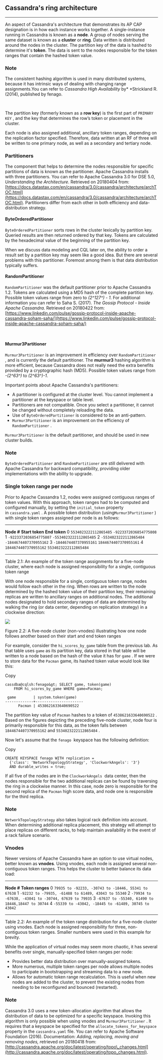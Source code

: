 Cassandra's ring architecture
-----------------------------

* * * * *

An aspect of Cassandra's architecture that demonstrates its AP CAP
designation is in how each instance works together. A single-instance
running in Cassandra is known as a **node**. A group of nodes serving
the same dataset is known as a **cluster** or **ring**. Data written is
distributed around the nodes in the cluster. The partition key of the
data is hashed to determine it's **token**. The data is sent to the
nodes responsible for the token ranges that contain the hashed token
value.

### Note

The consistent hashing algorithm is used in many distributed systems,
because it has intrinsic ways of dealing with changing range
assignments.You can refer to *Cassandra High Availability*
by* *Strickland R. (2014), published by fenago.

 

The partition key (formerly known as a **row key**) is the first part of
`PRIMARY KEY` , and the key that determines the row’s token or
placement in the cluster.

Each node is also assigned additional, ancillary token ranges, depending
on the replication factor specified. Therefore, data written at an RF of
three will be written to one primary node, as well as a secondary and
tertiary node.

### Partitioners

The component that helps to determine the nodes responsible for specific
partitions of data is known as the partitioner. Apache Cassandra
installs with three partitioners. You can refer to Apache Cassandra 3.0
for DSE 5.0, *Understanding the Architecture*. Retrieved on 20180404
from:
[https://docs.datastax.com/en/cassandra/3.0/cassandra/architecture/archTOC.html](https://docs.datastax.com/en/cassandra/3.0/cassandra/architecture/archTOC.html).
Partitioners differ from each other in both efficiency and
data-distribution strategy.

#### ByteOrderedPartitioner

`ByteOrderedPartitioner` sorts rows in the cluster lexically
by partition key. Queried results are then returned ordered by that key.
Tokens are calculated by the hexadecimal value of the beginning of the
partition key.

When we discuss data modeling and CQL later on, the ability to order a
result set by a partition key may seem like a good idea. But there are
several problems with this partitioner. Foremost among them is that data
distribution typically suffers.

#### RandomPartitioner

`RandomPartitioner` was the default partitioner prior to
Apache Cassandra 1.2. Tokens are calculated using a MD5 hash of the
complete partition key. Possible token values range from zero to
*(2^127^) - 1*. For additional information you can refer to Saha S.
(2017). *The Gossip Protocol - Inside Apache Cassandra*. Retrieved on
20180422 from:
[https://www.linkedin.com/pulse/gossip-protocol-inside-apache-cassandra-soham-saha/](https://www.linkedin.com/pulse/gossip-protocol-inside-apache-cassandra-soham-saha/)

 

#### Murmur3Partitioner

`Murmur3Partitioner` is an improvement in efficiency over
`RandomPartitioner` , and is currently the default partitioner.
The **murmur3** hashing algorithm is more efficient, because Cassandra
does not really need the extra benefits provided by a cryptographic hash
(MD5). Possible token values range from *-(2^63^)* to *(2^63^)-1*.

Important points about Apache Cassandra's partitioners:

-   A partitioner is configured at the cluster level. You cannot
    implement a partitioner at the keyspace or table level.
-   Partitioners are not compatible. Once you select a partitioner, it
    cannot be changed without completely reloading the data.
-   Use of `ByteOrderedPartitioner` is considered to be an
    anti-pattern.
-   `Murmur3Partitioner` is an improvement on the efficiency
    of `RandomPartitioner` .

`Murmur3Partitioner` is the default partitioner, and should be
used in new cluster builds.

### Note

`ByteOrderedPartitioner` and `RandomPartitioner` are
still delivered with Apache Cassandra for backward compatibility,
providing older implementations with the ability to upgrade.

### Single token range per node

Prior to Apache Cassandra 1.2, nodes were assigned contiguous ranges of
token values. With this approach, token ranges had to be computed and
configured manually, by setting the `initial_token` property
in `cassandra.yaml` . A possible token distribution
(using`Murmur3Partitioner` ) with single token ranges assigned
per node is as follows:

  ------------- ---------------------------------- ----------------------------------
  **Node \#**   **Start token**                    **End token**
  0             `5534023222112865485`    `-9223372036854775808` 
  1             `-9223372036854775807`   `-5534023222112865485` 
  2             `-5534023222112865484`   `-1844674407370955162` 
  3             `-1844674407370955161`   `1844674407370955161` 
  4             `1844674407370955162`    `5534023222112865484` 
  ------------- ---------------------------------- ----------------------------------

Table 2.1: An example of the token range assignments for a five-node
cluster, where each node is assigned responsibility for a single,
contiguous token range

With one node responsible for a single, contiguous token range, nodes
would follow each other in the ring. When rows are written to the node
determined by the hashed token value of their partition key, their
remaining replicas are written to ancillary ranges on additional nodes.
The additional nodes designated to hold secondary ranges of data are
determined by walking the ring (or data center, depending on replication
strategy) in a clockwise direction:

![](https://raw.githubusercontent.com/fenago/apache-cassandra-intellij/master/md_files/mastering_images//148a1537-8f7c-40c5-8174-5be36205f7c9.png)

Figure 2.2: A five-node cluster (non-vnodes) illustrating how one node
follows another based on their start and end token ranges

For example, consider the `hi_scores_by_game` table from the
previous lab. As that table uses `game` as its partition
key, data stored in that table will be written to a node based on the
hash of the value it has for `game` . If we were to store data
for the `Pacman` game, its hashed token value would look like
this:

Copy

``` {.programlisting .language-markup}
cassdba@cqlsh:fenago&gt; SELECT game, token(game)
    FROM hi_scores_by_game WHERE game=Pacman;

 game        | system.token(game)
-------------+----------------------
      Pacman | 4538621633640690522
```

The partition key value of `Pacman` hashes to a token of
`4538621633640690522` . Based on the figures depicting the
preceding five-node cluster, node four is primarily responsible for this
data, as the token falls between `1844674407370955162` and
`5534023222112865484` .

Now let's assume that the `fenago`  keyspace has the following
definition:

Copy

``` {.programlisting .language-markup}
CREATE KEYSPACE fenago WITH replication =
  {'class': 'NetworkTopologyStrategy', 'ClockworkAngels': '3'}
  AND durable_writes = true;
```

If all five of the nodes are in the `ClockworkAngels`  data
center, then the nodes responsible for the two additional replicas can
be found by traversing the ring in a clockwise manner. In this case,
node zero is responsible for the second replica of the
`Pacman` high score data, and node one is responsible for the
third replica.

### Note

`NetworkTopologyStrategy` also takes logical rack definition
into account. When determining additional replica placement, this
strategy will attempt to place replicas on different racks, to help
maintain availability in the event of a rack failure scenario.

### Vnodes

Newer versions of Apache Cassandra have an option to use virtual nodes,
better known as **vnodes**. Using vnodes, each node is assigned several
non-contiguous token ranges. This helps the cluster to better balance
its data load:

  ------------- ----------------------------------------------------------------
  **Node \#**   **Token ranges**
  0             `79935 to -92233, -30743 to -18446, 55341 to 67638` 
  1             `-92232 to -79935, -61488 to 61489, 43043 to 55340` 
  2             `-79934 to -67638, -43041 to -30744, 67639 to 79935` 
  3             `-67637 to -55340, 61490 to 18446,18447 to 30744` 
  4             `-55339 to -43042, -18445 to -61489, 30745 to 43042` 
  ------------- ----------------------------------------------------------------

Table 2.2: An example of the token range distribution for a five-node
cluster using vnodes. Each node is assigned responsibility for three,
non-contiguous token ranges. Smaller numbers were used in this example
for brevity.

While the application of virtual nodes may seem more chaotic, it has
several benefits over single, manually-specified token ranges per node:

-   Provides better data distribution over manually-assigned tokens.
-   More numerous, multiple token ranges per node allows multiple nodes
    to participate in bootstrapping and streaming data to a new node.
-   Allows for automatic token range recalculation. This is useful when
    new nodes are added to the cluster, to prevent the existing nodes
    from needing to be reconfigured and bounced (restarted).

### Note

Cassandra 3.0 uses a new token-allocation algorithm that allows the
distribution of data to be optimized for a specific keyspace. Invoking
this algorithm is only possible when using vnodes and
`Murmur3Partitioner` . It requires that a keyspace be specified
for the `allocate_tokens_for_keyspace` property in the
`cassandra.yaml` file. You can refer to Apache Software
Foundation (2016). Documentation: *Adding, replacing, moving and
removing nodes, r*etrieved on 20180418 from:
[http://cassandra.apache.org/doc/latest/operating/topo\_changes.html](http://cassandra.apache.org/doc/latest/operating/topo_changes.html).

